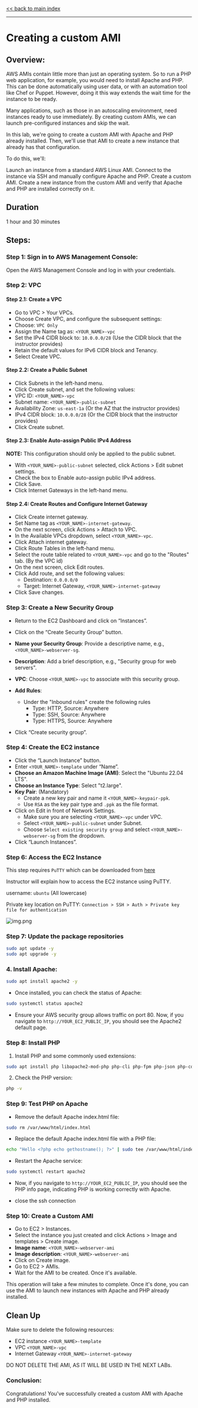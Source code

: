 [<< back to main index](../../README.md)

---

# Creating a custom AMI

## Overview:

AWS AMIs contain little more than just an operating system. So to run a PHP web application, for example, you would need to install Apache and PHP. This can be done automatically using user data, or
with an automation tool like Chef or Puppet. However, doing it this way extends the wait time for the instance to be ready.

Many applications, such as those in an autoscaling environment, need instances ready to use immediately. By creating custom AMIs, we can launch pre-configured instances and skip the wait.

In this lab, we're going to create a custom AMI with Apache and PHP already installed. Then, we'll use that AMI to create a new instance that already has that configuration.

To do this, we'll:

Launch an instance from a standard AWS Linux AMI.
Connect to the instance via SSH and manually configure Apache and PHP.
Create a custom AMI.
Create a new instance from the custom AMI and verify that Apache and PHP are installed correctly on it.

## Duration

1 hour and 30 minutes

## Steps:

### Step 1: Sign in to AWS Management Console:

Open the AWS Management Console and log in with your credentials.

### Step 2: VPC

#### Step 2.1: Create a VPC

* Go to VPC > Your VPCs.
* Choose Create VPC, and configure the subsequent settings:
* Choose: `VPC Only`
* Assign the Name tag as: `<YOUR_NAME>-vpc`
* Set the IPv4 CIDR block to: `10.0.0.0/28` (Use the CIDR block that the instructor provides)
* Retain the default values for IPv6 CIDR block and Tenancy.
* Select Create VPC.

#### Step 2.2: Create a Public Subnet

* Click Subnets in the left-hand menu.
* Click Create subnet, and set the following values:
* VPC ID: `<YOUR_NAME>-vpc`
* Subnet name: `<YOUR_NAME>-public-subnet`
* Availability Zone: `us-east-1a` (Or the AZ that the instructor provides)
* IPv4 CIDR block: `10.0.0.0/28` (Or the CIDR block that the instructor provides)
* Click Create subnet.

#### Step 2.3: Enable Auto-assign Public IPv4 Address

**NOTE:** This configuration should only be applied to the public subnet.

* With `<YOUR_NAME>-public-subnet` selected, click Actions > Edit subnet settings.
* Check the box to Enable auto-assign public IPv4 address.
* Click Save.
* Click Internet Gateways in the left-hand menu.

#### Step 2.4: Create Routes and Configure Internet Gateway

* Click Create internet gateway.
* Set Name tag as `<YOUR_NAME>-internet-gateway`.
* On the next screen, click Actions > Attach to VPC.
* In the Available VPCs dropdown, select `<YOUR_NAME>-vpc`.
* Click Attach internet gateway.
* Click Route Tables in the left-hand menu.
* Select the route table related to `<YOUR_NAME>-vpc` and go to the "Routes" tab. (By the VPC id)
* On the next screen, click Edit routes.
* Click Add route, and set the following values:
    * Destination: `0.0.0.0/0`
    * Target: Internet Gateway, `<YOUR_NAME>-internet-gateway`
* Click Save changes.

### Step 3: Create a New Security Group

- Return to the EC2 Dashboard and click on “Instances”.
- Click on the “Create Security Group” button.
- **Name your Security Group**: Provide a descriptive name, e.g., `<YOUR_NAME>-webserver-sg`.
- **Description**: Add a brief description, e.g., "Security group for web servers".
- **VPC**: Choose `<YOUR_NAME>-vpc` to associate with this security group.
- **Add Rules**:
    - Under the "Inbound rules" create the following rules
        - Type: HTTP, Source: Anywhere
        - Type: SSH, Source: Anywhere
        - Type: HTTPS, Source: Anywhere

- Click “Create security group”.

### Step 4: Create the EC2 instance

- Click the “Launch Instance” button.
- Enter `<YOUR_NAME>-template` under “Name”.
- **Choose an Amazon Machine Image (AMI)**: Select the "Ubuntu 22.04 LTS".
- **Choose an Instance Type**: Select "t2.large".
- **Key Pair**: (Mandatory)
    - Create a new key pair and name it `<YOUR_NAME>-keypair-ppk`.
    - Use `RSA` as the key pair type and `.ppk` as the file format.
- Click on Edit in front of Network Settings.
    - Make sure you are selecting `<YOUR_NAME>-vpc` under VPC.
    - Select `<YOUR_NAME>-public-subnet` under Subnet.
    - Choose `Select existing security group` and select `<YOUR_NAME>-webserver-sg` from the dropdown.
- Click “Launch Instances”.

### Step 6: Access the EC2 Instance

This step requires `PuTTY` which can be downloaded from [here](https://www.chiark.greenend.org.uk/~sgtatham/putty/latest.html)

Instructor will explain how to access the EC2 instance using PuTTY.

username: `ubuntu` (All lowercase)

Private key location on PuTTY: `Connection > SSH > Auth > Private key file for authentication`

![img.png](../../assets/images/img.png)

### Step 7: Update the package repositories

```bash
sudo apt update -y
sudo apt upgrade -y
```

### 4. Install Apache:

```bash
sudo apt install apache2 -y
```

- Once installed, you can check the status of Apache:

```bash
sudo systemctl status apache2
```

- Ensure your AWS security group allows traffic on port 80. Now, if you navigate to `http://YOUR_EC2_PUBLIC_IP`, you should see the Apache2 default page.

### Step 8: Install PHP

1. Install PHP and some commonly used extensions:

```bash
sudo apt install php libapache2-mod-php php-cli php-fpm php-json php-common php-mysql php-zip php-gd php-mbstring php-curl php-xml php-pear php-bcmath -y
```

2. Check the PHP version:

```bash
php -v
```

### Step 9: Test PHP on Apache

- Remove the default Apache index.html file:

```bash
sudo rm /var/www/html/index.html
```

- Replace the default Apache index.html file with a PHP file:

```bash
echo "Hello <?php echo gethostname(); ?>" | sudo tee /var/www/html/index.php
```

- Restart the Apache service:

```bash
sudo systemctl restart apache2
```

- Now, if you navigate to `http://YOUR_EC2_PUBLIC_IP`, you should see the PHP info page, indicating PHP is working correctly with Apache.

- close the ssh connection

### Step 10: Create a Custom AMI

- Go to EC2 > Instances.
- Select the instance you just created and click Actions > Image and templates > Create image.
- **Image name**: `<YOUR_NAME>-webserver-ami`
- **Image description**: `<YOUR_NAME>-webserver-ami`
- Click on Create image.
- Go to EC2 > AMIs.
- Wait for the AMI to be created. Once it's available.

This operation will take a few minutes to complete. Once it's done, you can use the AMI to launch new instances with Apache and PHP already installed.

## Clean Up

Make sure to delete the following resources:

- EC2 instance `<YOUR_NAME>-template`
- VPC `<YOUR_NAME>-vpc`
- Internet Gateway `<YOUR_NAME>-internet-gateway`

DO NOT DELETE THE AMI, AS IT WILL BE USED IN THE NEXT LABs.

### Conclusion:

Congratulations! You've successfully created a custom AMI with Apache and PHP installed.